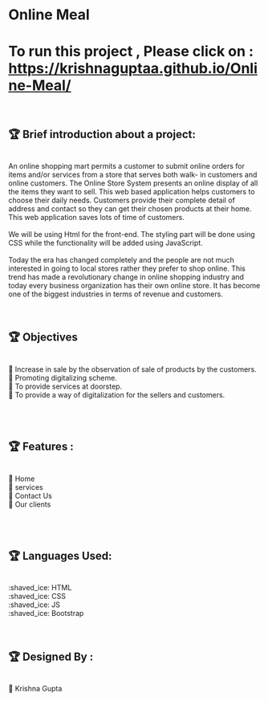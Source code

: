  # Online Meal
 
 # To run this project , Please click on : https://krishnaguptaa.github.io/Online-Meal/

<br>
 
 ## :trophy: Brief introduction about a project:
<br>
An online shopping mart permits a customer to submit online orders for items and/or services from a store that serves both walk- in customers and online customers. The Online Store System presents an online display of all the items they want to sell. This web based application helps customers to choose their daily needs. Customers provide their complete detail of address and contact so they can get their chosen products at their home. This web application saves lots of time of customers.
<br><br> 
We will be using Html for the front-end. The
styling part will be done using CSS while the functionality will be added using JavaScript.
<br><br>
 Today the era has changed completely and the people are not much interested in going to local stores rather they prefer to shop online. This trend has made a revolutionary change in online shopping industry and today every business organization has their own online store. It has become one of the biggest industries in terms of revenue and customers.
<br><br><br>

## :trophy: Objectives
<br>
📗 Increase in sale by the observation of sale of products by the customers. <br>
📗 Promoting digitalizing scheme. <br>
📗 To provide services at doorstep. <br>
📗 To provide a way of digitalization for the sellers and customers. <br>
<br><br><br>

## :trophy: Features :
<br>
📘 Home <br>
📘 services <br>
📘 Contact Us <br>
📘 Our clients <br>
<br><br><br>

## :trophy: Languages Used:
<br>
:shaved_ice: HTML<br>
:shaved_ice: CSS<br>
:shaved_ice: JS<br>
:shaved_ice: Bootstrap<br>
<br><br>

## :trophy: Designed By :
<br>
📘 Krishna Gupta




